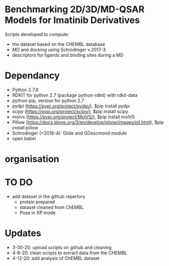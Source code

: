 # Benchmarking 2D/3D/MD-QSAR Models for Imatinib Derivatives
Scripts developed to compute:
- the dataset based on the CHEMBL database
- MD and docking using Schrodinger v.2017-3
- descriptors for ligands and binding sites during a MD


# Dependancy
- Python 2.7.X
- RDKIT for python 2.7 (package python-rdkit) with rdkit-data
- python-pip, version for python 2.7
- pydpi (https://pypi.org/project/pydpi/), $pip install pydpi
- scipy (https://pypi.org/project/scipy/), $pip install scipy
- molvs (https://pypi.org/project/MolVS/), $pip install molVS
- Pillow (https://docs.plone.org/3/en/develop/plone/images/pil.html), $pip install pillow
- Schrodinger (>2018-4): Glide and GDescmond module
- open babel

# organisation


# TO DO
- add dataset in the github repertory
    - protein prepared
    - dataset cleaned from ChEMBL
    - Pose in XP mode

# Updates
- 3-30-20: upload scripts on github and cleaning
- 4-8-20: clean scripts to extract data from the CHEMBL 
- 4-12-20: add analysis of ChEMBL dataset